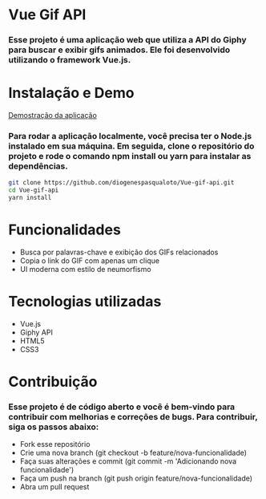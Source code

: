 # Vue Gif API

### Esse projeto é uma aplicação web que utiliza a API do Giphy para buscar e exibir gifs animados. Ele foi desenvolvido utilizando o framework Vue.js.


# Instalação e Demo

[Demostração da aplicação](https://vue-gif-api.vercel.app/)
### Para rodar a aplicação localmente, você precisa ter o Node.js instalado em sua máquina. Em seguida, clone o repositório do projeto e rode o comando npm install ou yarn para instalar as dependências.

```bash
git clone https://github.com/diogenespasqualoto/Vue-gif-api.git
cd Vue-gif-api
yarn install
```

# Funcionalidades

- Busca por palavras-chave e exibição dos GIFs relacionados
- Copia o link do GIF com apenas um clique
- UI moderna com estilo de neumorfismo

# Tecnologias utilizadas

- Vue.js
- Giphy API
- HTML5
- CSS3

# Contribuição

### Esse projeto é de código aberto e você é bem-vindo para contribuir com melhorias e correções de bugs. Para contribuir, siga os passos abaixo:

- Fork esse repositório
- Crie uma nova branch (git checkout -b feature/nova-funcionalidade)
- Faça suas alterações e commit (git commit -m 'Adicionando nova funcionalidade')
- Faça um push na branch (git push origin feature/nova-funcionalidade)
- Abra um pull request
